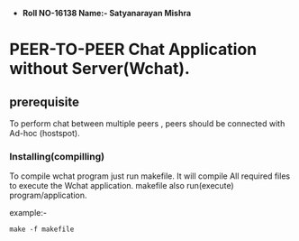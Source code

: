 
 * **Roll NO-16138 Name:- Satyanarayan Mishra**

# PEER-TO-PEER Chat Application without Server(Wchat).

## prerequisite

To perform chat between multiple peers , peers should be connected with Ad-hoc (hostspot).

### Installing(compilling)

To compile wchat program just run makefile. It will compile All required files to execute the Wchat application. makefile also run(execute) program/application.

example:-

```
make -f makefile
```

